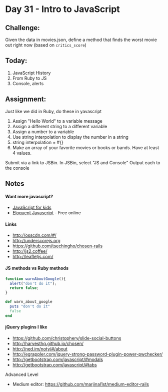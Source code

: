 Day 31 - Intro to JavaScript
===============

Challenge:
----

Given the data in movies.json, define a method that finds the worst movie out right
now (based on `critics_score`)


Today:
-----

1. JavaScript History
1. From Ruby to JS
1. Console, alerts


Assignment:
--------

Just like we did in Ruby, do these in yavascript

1. Assign "Hello World" to a variable message
1. Assign a different string to a different variable
1. Assign a number to a variable
1. Use string interpolation to display the number in a string
1. string interpolation = #{}
1. Make an array of your favorite movies or books or bands.  Have at least 4 values.

Submit via a link to JSBin. In JSBin, select "JS and Console" Output each to the console

Notes
----

#### Want more javascript?

* [JavaScript for kids](http://www.nostarch.com/jsforkids)  
* [Eloquent Javascript](http://eloquentjavascript.net/) - Free online


#### Links

* http://osscdn.com/#/
* http://underscorejs.org
* https://github.com/tsechingho/chosen-rails
* http://js2.coffee/
* http://leafletjs.com/

#### JS methods vs Ruby methods

```js
function warnAboutGoogle(){
  alert("don't do it");
  return false;
}
```

```ruby
def warn_about_google
  puts "don't do it"
  false
end
```


#### jQuery plugins I like

* https://github.com/christophery/slide-social-buttons
* http://harvesthq.github.io/chosen/
* http://ned.im/noty/#/about
* http://egrappler.com/jquery-strong-password-plugin-power-pwchecker/
* http://getbootstrap.com/javascript/#modals
* http://getbootstrap.com/javascript/#tabs

Advanced Level
* Medium editor: https://github.com/marjinal1st/medium-editor-rails
